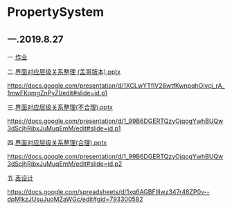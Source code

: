 # PropertySystem

## 一.2019.8.27

一.[作业](https://github.com/HexaemeronFsk/PropertySystem/blob/master/document/%E4%BD%9C%E4%B8%9A(2019.8.27).txt)

二.[界面对应层级关系整理 (孟哥版本).pptx](https://github.com/HexaemeronFsk/PropertySystem/blob/master/document/%E7%95%8C%E9%9D%A2%E5%AF%B9%E5%BA%94%E5%B1%82%E7%BA%A7%E5%85%B3%E7%B3%BB%E6%95%B4%E7%90%86%20(%E5%AD%9F%E5%93%A5%E7%89%88%E6%9C%AC).pptx)

https://docs.google.com/presentation/d/1XCLwYTflV26wtfKwnpqhOiycj_rA_1mwFKqmgZnPyZI/edit#slide=id.p1

三.[界面对应层级关系整理(不合理).pptx](https://github.com/HexaemeronFsk/PropertySystem/blob/master/document/%E7%95%8C%E9%9D%A2%E5%AF%B9%E5%BA%94%E5%B1%82%E7%BA%A7%E5%85%B3%E7%B3%BB%E6%95%B4%E7%90%86(%E4%B8%8D%E5%90%88%E7%90%86).pptx)

https://docs.google.com/presentation/d/1_99B6DGERTQzyOjqogYwhBUQw3dScjhRibxJuMuqEmM/edit#slide=id.p1

四.[界面对应层级关系整理(合理).pptx](https://github.com/HexaemeronFsk/PropertySystem/blob/master/document/%E7%95%8C%E9%9D%A2%E5%AF%B9%E5%BA%94%E5%B1%82%E7%BA%A7%E5%85%B3%E7%B3%BB%E6%95%B4%E7%90%86(%E5%90%88%E7%90%86).pptx)

https://docs.google.com/presentation/d/1_99B6DGERTQzyOjqogYwhBUQw3dScjhRibxJuMuqEmM/edit#slide=id.p2

五.[表设计](https://github.com/HexaemeronFsk/PropertySystem/blob/master/document/%E8%A1%A8%E8%AE%BE%E8%AE%A1.xlsx)

https://docs.google.com/spreadsheets/d/1xq6AGBFIlIwz347r48ZP0v--dpMlkzJUsuJuoMZaWGc/edit#gid=793300582


